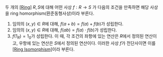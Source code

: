 두 개의 [[Ring]](환) $R, S$에 대해 어떤 사상 $f:R \to S$ 가 다음의 조건을 만족하면 해당 사상을 ring homorphism(환준동형사상)이라 부른다. 
1) 임의의 $(x, y) \in R$에 대해, $f(a+b) = f(a) + f(b)$가 성립한다.
2) 임의의 $(x, y) \in R$에 대해, $f(ab) = f(a)\cdot f(b)$가 성립한다.
3) $f(1_R)= 1_S$가 성립한다.
이 때, 각 조건의 좌항에 있는 연산은 $R$에서 정의된 연산이고, 우항에 있는 연산은 $S$에서 정의된 연산이다. 이러한 사상 $f$가 전단사이면 이를 [[Ring Isomorphism]](환동형사상)이라 부른다.